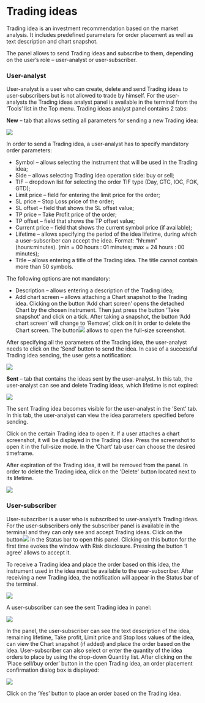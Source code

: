 # Trading ideas

Trading idea is an investment recommendation based on the market analysis. It includes predefined parameters for order placement as well as text description and chart snapshot.

The panel allows to send Trading ideas and subscribe to them, depending on the user’s role – user-analyst or user-subscriber.

### **User-analyst**

User-analyst is a user who can create, delete and send Trading ideas to user-subscribers but is not allowed to trade by himself. For the user-analysts the Trading ideas analyst panel is available in the terminal from the ‘Tools’ list in the Top menu. Trading ideas analyst panel contains 2 tabs:

**New** – ​tab that allows setting all parameters for sending a new Trading idea:

![](../../.gitbook/assets/2%20%2839%29.png)

In order to send a Trading idea, a user-analyst has to specify mandatory order parameters:

* Symbol – allows selecting the instrument that will be used in the Trading idea;
* Side – allows selecting Trading idea operation side: buy or sell;
* TIF – dropdown list for selecting the order TIF type \(Day, GTC, IOC, FOK, GTD\);
* Limit price – field for entering the limit price for the order;
* SL price – Stop Loss price of the order;
* SL offset – field that shows the SL offset value;
* TP price – Take Profit price of the order;
* TP offset – field that shows the TP offset value;
* Current price – field that shows the current symbol price \(if available\);
* Lifetime – allows specifying the period of the idea lifetime, during which a user-subscriber can accept the idea. Format: “hh:mm” \(hours:minutes\). \(min = 00 hours : 01 minutes; max = 24 hours : 00 minutes\);
* Title – allows entering a title of the Trading idea. The title cannot contain more than 50 symbols.

The following options are not mandatory:

* Description – allows entering a description of the Trading idea; 
* Add chart screen – allows attaching a Chart snapshot to the Trading idea. Clicking on the button ‘Add chart screen’ opens the detached Chart by the chosen instrument. Then just press the button ‘Take snapshot’ and click on a tick. After taking a snapshot, the button ‘Add chart screen’ will change to ‘Remove’, click on it in order to delete the Chart screen. The button![](../../.gitbook/assets/7%20%286%29.png)  allows to open the full-size screenshot.

After specifying all the parameters of the Trading idea, the user-analyst needs to click on the ‘Send’ button to send the idea. In case of a successful Trading idea sending, the user gets a notification:

![](../../.gitbook/assets/3%20%2848%29.png)

**Sent** –​ tab that contains the ideas sent by the user-analyst. In this tab, the user-analyst can see and delete Trading ideas, which lifetime is not expired:

![](../../.gitbook/assets/4%20%289%29.png)

The sent Trading idea becomes visible for the user-analyst in the ‘Sent’ tab. In this tab, the user-analyst can view the idea parameters specified before sending.

Click on the certain Trading idea to open it. If a user attaches a chart screenshot, it will be displayed in the Trading idea. Press the screenshot to open it in the full-size mode. In the ‘Chart’ tab user can choose the desired timeframe.

After expiration of the Trading idea, it will be removed from the panel. In order to delete the Trading idea, click on the 'Delete' button located next to its lifetime.

![](../../.gitbook/assets/screenshot_2%20%285%29.png)

### **User-subscriber** 

User-subscriber is a user who is subscribed to user-analyst’s Trading ideas. For the user-subscribers only the subscriber panel is available in the terminal and they can only see and accept Trading ideas. Click on the button![](../../.gitbook/assets/1%20%2855%29.png)in the Status bar to open this panel. Clicking on this button for the first time evokes the window with Risk disclosure. Pressing the button ‘I agree’ allows to accept it.

To receive a Trading idea and place the order based on this idea, the instrument used in the idea must be available to the user-subscriber. After receiving a new Trading idea, the notification will appear in the Status bar of the terminal.

![](../../.gitbook/assets/8%20%2813%29.png)

A user-subscriber can see the sent Trading idea in panel:

![](../../.gitbook/assets/5%20%2824%29.png)

In the panel, the user-subscriber can see the text description of the idea, remaining lifetime, Take profit, Limit price and Stop loss values of the idea, can view the Chart snapshot \(if added\) and place the order based on the idea. User-subscriber can also select or enter the quantity of the idea orders to place by using the drop-down Quantity list. After clicking on the ‘Place sell/buy order’ button in the open Trading idea, an order placement confirmation dialog box is displayed:

![](../../.gitbook/assets/6%20%2830%29.png)

Click on the ‘Yes’ button to place an order based on the Trading idea.

 

